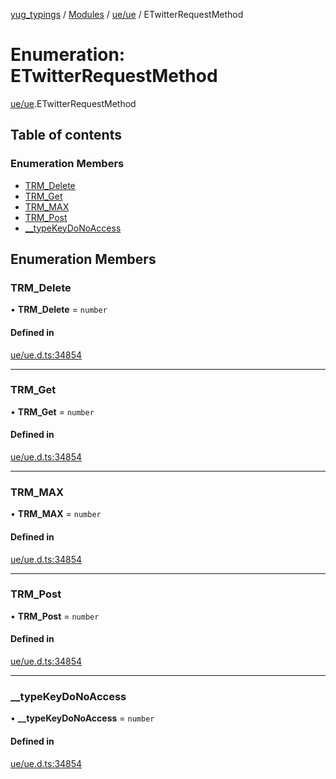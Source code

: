 [yug_typings](../README.md) / [Modules](../modules.md) / [ue/ue](../modules/ue_ue.md) / ETwitterRequestMethod

# Enumeration: ETwitterRequestMethod

[ue/ue](../modules/ue_ue.md).ETwitterRequestMethod

## Table of contents

### Enumeration Members

- [TRM\_Delete](ue_ue.ETwitterRequestMethod.md#trm_delete)
- [TRM\_Get](ue_ue.ETwitterRequestMethod.md#trm_get)
- [TRM\_MAX](ue_ue.ETwitterRequestMethod.md#trm_max)
- [TRM\_Post](ue_ue.ETwitterRequestMethod.md#trm_post)
- [\_\_typeKeyDoNoAccess](ue_ue.ETwitterRequestMethod.md#__typekeydonoaccess)

## Enumeration Members

### TRM\_Delete

• **TRM\_Delete** = `number`

#### Defined in

[ue/ue.d.ts:34854](https://github.com/YugMetaverse/yug_typings/blob/25cad34/ue/ue.d.ts#L34854)

___

### TRM\_Get

• **TRM\_Get** = `number`

#### Defined in

[ue/ue.d.ts:34854](https://github.com/YugMetaverse/yug_typings/blob/25cad34/ue/ue.d.ts#L34854)

___

### TRM\_MAX

• **TRM\_MAX** = `number`

#### Defined in

[ue/ue.d.ts:34854](https://github.com/YugMetaverse/yug_typings/blob/25cad34/ue/ue.d.ts#L34854)

___

### TRM\_Post

• **TRM\_Post** = `number`

#### Defined in

[ue/ue.d.ts:34854](https://github.com/YugMetaverse/yug_typings/blob/25cad34/ue/ue.d.ts#L34854)

___

### \_\_typeKeyDoNoAccess

• **\_\_typeKeyDoNoAccess** = `number`

#### Defined in

[ue/ue.d.ts:34854](https://github.com/YugMetaverse/yug_typings/blob/25cad34/ue/ue.d.ts#L34854)
